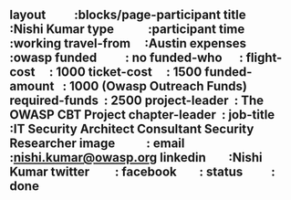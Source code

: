 

layout          :blocks/page-participant
title           :Nishi Kumar
type            :participant
time            :working
travel-from     :Austin
expenses        :owasp
funded          : no
funded-who      :
flight-cost     : 1000
ticket-cost     : 1500
funded-amount   : 1000
(Owasp Outreach Funds)
required-funds  : 2500
project-leader  : The OWASP CBT Project
chapter-leader  :
job-title       :IT Security Architect Consultant
Security Researcher
image           :
email           :nishi.kumar@owasp.org
linkedin        :Nishi Kumar
twitter         :
facebook        :
status          : done
---
